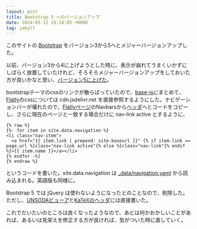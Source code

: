 ```yaml
---
layout: post
title: Bootstrap 5 へのバージョンアップ
date: 2024-05-12 19:18:05 +0000
tag: jekyll
---
```

このサイトの [Bootstrap](https://getbootstrap.com/) をバージョン3から5へとメジャーバージョンアップした。


以前、バージョン3から4に上げようとした時に、表示が崩れてうまくいかずにしばらく放置していたけれど、そろそろメジャーバージョンアップをしておいた方が良いかなと思い、[バージョン5に上げた](https://github.com/sekika/sekika.github.io/commit/01ebb46a1a402dfacecc9447aba7d71b11bb772a)。

bootstrapテーマのcssのリンクが散らばっていたので、[base-js](https://github.com/sekika/sekika.github.io/blob/master/_includes/base-js.html)にまとめて、[Flatly](https://bootswatch.com/flatly/)のcssについては cdn.jsdelivr.net を直接参照するようにした。ナビゲーションバーが壊れたので、[Flatlyページ](https://bootswatch.com/flatly/)のNavbarsから[ヘッダ](https://github.com/sekika/sekika.github.io/blob/master/_includes/header.html)へとコードをコピーし、さらに現在のページと一致する場合だけに nav-link active とするように、
```liquid
{% raw %}
{%- for item in site.data.navigation %}
<li class="nav-item">
  <a href="{{ item.link | prepend: site.baseurl }}" {% if item.link == page.url %}class="nav-link active"{% else %}class="nav-link"{% endif %}>{{ item.name }}</a></li>
{% endfor -%}
{% endraw %}
```
というコードを書いた。site.data.navigation は [_data/navigation.yaml](https://github.com/sekika/sekika.github.io/blob/master/_data/navigation.yaml) から読み込まれる。英語版も同様に。

Bootstrap 5 では jQuery は使わないようになったとのことなので、削除した。ただし、[UNSODAビューア](https://sekika.github.io/unsoda/ja/)と[KaTeXのヘッダ](https://github.com/sekika/sekika.github.io/blob/master/_includes/head-katex.html)には直接書いた。

これでだいたいのところは良くなったようなので、あとは何かおかしいことがあれば、あるいは見栄えを修正する方が良ければ、気がついた時に直していく。
